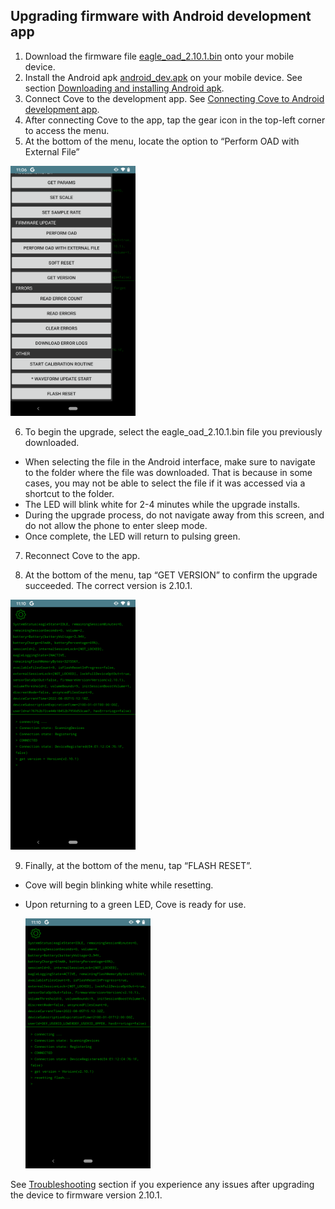 ## Upgrading firmware with Android development app

1. Download the firmware file [eagle_oad_2.10.1.bin](../firmware/eagle_oad_2.10.1.bin) onto your mobile device.
2. Install the Android apk [android_dev.apk](../apk/android_dev.apk) on your mobile device. See section [Downloading and installing Android apk](download_install_apk.md).
3. Connect Cove to the development app. See [Connecting Cove to Android development app](connecting.md).
4. After connecting Cove to the app, tap the gear icon in the top-left corner to access the menu.
5. At the bottom of the menu, locate the option to “Perform OAD with External File”

  <img src="/images/flash_reset_version_oad.png" width="200" height="400">


6. To begin the upgrade, select the eagle_oad_2.10.1.bin file you previously downloaded.
  - When selecting the file in the Android interface, make sure to navigate to the folder where the file was downloaded. That is because in some cases, you may not be able to select the file if it was accessed via a shortcut to the folder.
  - The LED will blink white for 2-4 minutes while the upgrade installs.
  - During the upgrade process, do not navigate away from this screen, and do not allow the phone to enter sleep mode.
  - Once complete, the LED will return to pulsing green.


7. Reconnect Cove to the app.

8. At the bottom of the menu, tap “GET VERSION” to confirm the upgrade succeeded.  The correct version is 2.10.1.

  <img src="/images/get_version.png" width="200" height="400">


9. Finally, at the bottom of the menu, tap “FLASH RESET”.
  - Cove will begin blinking white while resetting.  
  - Upon returning to a green LED, Cove is ready for use.

    <img src="/images/flash_reset.png" width="200" height="400">

See [Troubleshooting](troubleshooting.md) section if you experience any issues after upgrading the device to firmware version 2.10.1.

